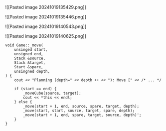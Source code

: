 ![[Pasted image 20241019135429.png]]

![[Pasted image 20241019135446.png]]

![[Pasted image 20241019140543.png]]

![[Pasted image 20241019140625.png]]

```
void Game::_move(
	unsinged start,
	unsigned end,
	Stack &source,
	Stack &target,
	Start &spare,
	unsingned depth,
) {
	cout << "Planning (depth=" << depth ++ << "): Move [" << /* ... */

	if (start == end) {
		_moveCube(source, target);
		cout << *this << endl;
	} else {
		_move(start + 1, end, source, spare, target, depth);
		_move(start, start, source, target, spare, depth);
		_move(start + 1, end, spare, target, source, depth)';
	}
}
```
